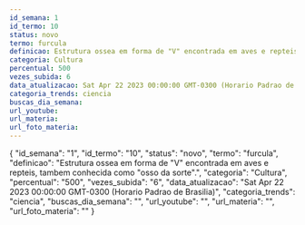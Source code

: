 ```yaml
---
id_semana: 1
id_termo: 10
status: novo
termo: furcula
definicao: Estrutura ossea em forma de "V" encontrada em aves e repteis, tambem conhecida como "osso da sorte".
categoria: Cultura
percentual: 500
vezes_subida: 6
data_atualizacao: Sat Apr 22 2023 00:00:00 GMT-0300 (Horario Padrao de Brasilia)
categoria_trends: ciencia
buscas_dia_semana: 
url_youtube: 
url_materia: 
url_foto_materia: 
---
```


{
  "id_semana": "1",
  "id_termo": "10",
  "status": "novo",
  "termo": "furcula",
  "definicao": "Estrutura ossea em forma de \"V\" encontrada em aves e repteis, tambem conhecida como \"osso da sorte\".",
  "categoria": "Cultura",
  "percentual": "500",
  "vezes_subida": "6",
  "data_atualizacao": "Sat Apr 22 2023 00:00:00 GMT-0300 (Horario Padrao de Brasilia)",
  "categoria_trends": "ciencia",
  "buscas_dia_semana": "",
  "url_youtube": "",
  "url_materia": "",
  "url_foto_materia": ""
}
